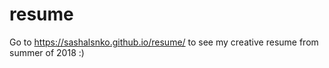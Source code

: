 # resume
Go to https://sashalsnko.github.io/resume/ to see my creative resume from summer of 2018 :)
